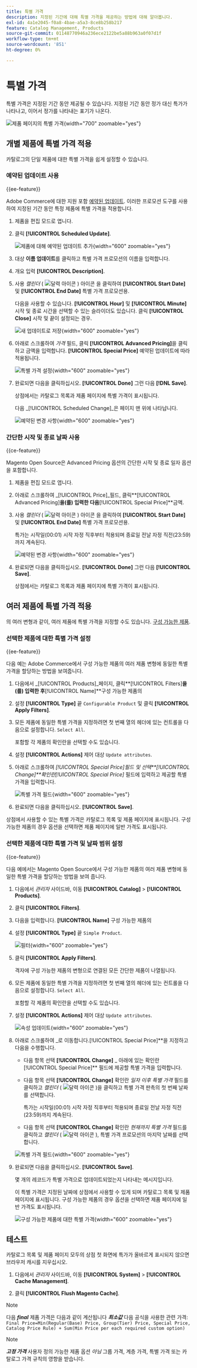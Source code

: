 ```yaml
---
title: 특별 가격
description: 지정된 기간에 대해 특별 가격을 제공하는 방법에 대해 알아봅니다.
exl-id: 4a1e2045-f0a8-4bae-a5a3-8ce8b258b217
feature: Catalog Management, Products
source-git-commit: 01148770946a236ece2122be5a88b963a0f07d1f
workflow-type: tm+mt
source-wordcount: '851'
ht-degree: 0%

---
```


# 특별 가격

특별 가격은 지정된 기간 동안 제공될 수 있습니다. 지정된 기간 동안 정가 대신 특가가 나타나고, 이어서 정가를 나타내는 표기가 나온다.

![제품 페이지의 특별 가격](./assets/storefront-price-special.png){width="700" zoomable="yes"}

## 개별 제품에 특별 가격 적용

카탈로그의 단일 제품에 대한 특별 가격을 쉽게 설정할 수 있습니다.

### 예약된 업데이트 사용

{{ee-feature}}

Adobe Commerce에 대한 지원 포함 [예약된 업데이트](../content-design/content-staging-scheduled-update.md). 이러한 프로모션 도구를 사용하여 지정된 기간 동안 특정 제품에 특별 가격을 적용합니다.

1. 제품을 편집 모드로 엽니다.

1. 클릭 **[!UICONTROL Scheduled Update]**.

   ![제품에 대해 예약된 업데이트 추가](./assets/product-schedule-new-update.png){width="600" zoomable="yes"}

1. 대상 **이름 업데이트**&#x200B;를 클릭하고 특별 가격 프로모션의 이름을 입력합니다.

1. 개요 입력 **[!UICONTROL Description]**.

1. 사용 _캘린더_ ( ![달력 아이콘](../assets/icon-calendar.png) ) 아이콘 을 클릭하여 **[!UICONTROL Start Date]** 및 **[!UICONTROL End Date]** 특별 가격 프로모션용.

   다음을 사용할 수 있습니다. **[!UICONTROL Hour]** 및 **[!UICONTROL Minute]** 시작 및 종료 시간을 선택할 수 있는 슬라이더도 있습니다. 클릭 **[!UICONTROL Close]** 시작 및 끝이 설정되는 경우.

   ![새 업데이트로 저장](./assets/product-price-special-scheduled-update.png){width="600" zoomable="yes"}

1. 아래로 스크롤하여 _가격_ 필드, 클릭 **[!UICONTROL Advanced Pricing]**&#x200B;을 클릭하고 금액을 입력합니다. **[!UICONTROL Special Price]** 예약된 업데이트에 따라 적용됩니다.

   ![특별 가격 설정](./assets/product-price-special.png){width="600" zoomable="yes"}

1. 완료되면 다음을 클릭하십시오. **[!UICONTROL Done]** 그런 다음 **[!DNL Save]**.

   상점에서는 카탈로그 목록과 제품 페이지에 특별 가격이 표시됩니다.

   다음 _[!UICONTROL Scheduled Change]_은 페이지 맨 위에 나타납니다.

   ![예약된 변경 사항](./assets/product-price-special-scheduled-change.png){width="600" zoomable="yes"}

### 간단한 시작 및 종료 날짜 사용

{{ce-feature}}

Magento Open Source은 Advanced Pricing 옵션의 간단한 시작 및 종료 일자 옵션을 포함합니다.

1. 제품을 편집 모드로 엽니다.

1. 아래로 스크롤하여 _[!UICONTROL Price]_필드, 클릭&#x200B;**[!UICONTROL Advanced Pricing]**을(를) 입력한 다음&#x200B;**[!UICONTROL Special Price]**금액.

1. 사용 _캘린더_ ( ![달력 아이콘](../assets/icon-calendar.png) ) 아이콘 을 클릭하여 **[!UICONTROL Start Date]** 및 **[!UICONTROL End Date]** 특별 가격 프로모션용.

   특가는 시작일(00:01) 시작 자정 직후부터 적용되며 종료일 전날 자정 직전(23:59)까지 계속된다.

   ![예약된 변경 사항](./assets/product-special-price-from-ce.png){width="600" zoomable="yes"}

1. 완료되면 다음을 클릭하십시오. **[!UICONTROL Done]** 그런 다음 **[!UICONTROL Save]**.

   상점에서는 카탈로그 목록과 제품 페이지에 특별 가격이 표시됩니다.

## 여러 제품에 특별 가격 적용

의 여러 변형과 같이, 여러 제품에 특별 가격을 지정할 수도 있습니다. [구성 가능한 제품](product-create-configurable.md).

### 선택한 제품에 대한 특별 가격 설정

{{ee-feature}}

다음 예는 Adobe Commerce에서 구성 가능한 제품의 여러 제품 변형에 동일한 특별 가격을 할당하는 방법을 보여줍니다.

1. 다음에서 _[!UICONTROL Products]_페이지, 클릭&#x200B;**[!UICONTROL Filters]**을(를) 입력한 후&#x200B;**[!UICONTROL Name]**구성 가능한 제품의

1. 설정 **[!UICONTROL Type]** 끝 `Configurable Product` 및 클릭 **[!UICONTROL Apply Filters]**.

1. 모든 제품에 동일한 특별 가격을 지정하려면 첫 번째 열의 헤더에 있는 컨트롤을 다음으로 설정합니다. `Select All`.

   포함할 각 제품의 확인란을 선택할 수도 있습니다.

1. 설정 **[!UICONTROL Actions]** 제어 대상 `Update attributes`.

1. 아래로 스크롤하여 _[!UICONTROL Special Price]_필드 및 선택&#x200B;**[!UICONTROL Change]**확인란_[!UICONTROL Special Price]_ 필드에 입력하고 제공할 특별 가격을 입력합니다.

   ![특별 가격 필드](./assets/product-price-special-commerce.png){width="600" zoomable="yes"}

1. 완료되면 다음을 클릭하십시오. **[!UICONTROL Save]**.

상점에서 사용할 수 있는 특별 가격은 카탈로그 목록 및 제품 페이지에 표시됩니다. 구성 가능한 제품의 경우 옵션을 선택하면 제품 페이지에 일반 가격도 표시됩니다.

### 선택한 제품에 대한 특별 가격 및 날짜 범위 설정

{{ce-feature}}

다음 예에서는 Magento Open Source에서 구성 가능한 제품의 여러 제품 변형에 동일한 특별 가격을 할당하는 방법을 보여 줍니다.

1. 다음에서 _관리자_ 사이드바, 이동 **[!UICONTROL Catalog]** > **[!UICONTROL Products]**.

1. 클릭 **[!UICONTROL Filters]**.

1. 다음을 입력합니다. **[!UICONTROL Name]** 구성 가능한 제품의

1. 설정 **[!UICONTROL Type]** 끝 `Simple Product`.

   ![필터](./assets/product-price-special-filter.png){width="600" zoomable="yes"}

1. 클릭 **[!UICONTROL Apply Filters]**.

   격자에 구성 가능한 제품의 변형으로 연결된 모든 간단한 제품이 나열됩니다.

1. 모든 제품에 동일한 특별 가격을 지정하려면 첫 번째 열의 헤더에 있는 컨트롤을 다음으로 설정합니다. `Select All`.

   포함할 각 제품의 확인란을 선택할 수도 있습니다.

1. 설정 **[!UICONTROL Actions]** 제어 대상 `Update attributes`.

   ![속성 업데이트](./assets/product-price-special-action-update-attributes-ce.png){width="600" zoomable="yes"}

1. 아래로 스크롤하여 _로 이동합니다.[!UICONTROL Special Price]**을 지정하고 다음을 수행합니다.

   - 다음 항목 선택 **[!UICONTROL Change]** _ 아래에 있는 확인란[!UICONTROL Special Price]** 필드에 제공할 특별 가격을 입력합니다.

   - 다음 항목 선택 **[!UICONTROL Change]** 확인란 _일자 이후 특별 가격_ 필드를 클릭하고 _캘린더_ ( ![달력 아이콘](../assets/icon-calendar.png) )을 클릭하고 특별 가격 판촉의 첫 번째 날짜를 선택합니다.

     특가는 시작일(00:01) 시작 자정 직후부터 적용되며 종료일 전날 자정 직전(23:59)까지 계속된다.

   - 다음 항목 선택 **[!UICONTROL Change]** 확인란 _현재까지 특별 가격_ 필드를 클릭하고 _캘린더_ ( ![달력 아이콘](../assets/icon-calendar.png) ), 특별 가격 프로모션의 마지막 날짜를 선택합니다.

   ![특별 가격 필드](./assets/product-price-special-action-update-attributes-fields-ce.png){width="600" zoomable="yes"}

1. 완료되면 다음을 클릭하십시오. **[!UICONTROL Save]**.

   몇 개의 레코드가 특별 가격으로 업데이트되었는지 나타내는 메시지입니다.

   이 특별 가격은 지정된 날짜에 상점에서 사용할 수 있게 되며 카탈로그 목록 및 제품 페이지에 표시됩니다. 구성 가능한 제품의 경우 옵션을 선택하면 제품 페이지에 일반 가격도 표시됩니다.

   ![구성 가능한 제품에 대한 특별 가격](./assets/storefront-special-price-configurable-product-detail.png){width="600" zoomable="yes"}

## 테스트

카탈로그 목록 및 제품 페이지 모두의 상점 첫 화면에 특가가 올바르게 표시되지 않으면 브라우저 캐시를 지우십시오.

1. 다음에서 _관리자_ 사이드바, 이동 **[!UICONTROL System]** > **[!UICONTROL Cache Management]**.

1. 클릭 **[!UICONTROL Flush Magento Cache]**.

>[!NOTE]
>
>다음 **_final_** 제품 가격은 다음과 같이 계산됩니다 **_최소값_** 다음 공식을 사용한 관련 가격: <br/>`Final Price=Min(Regular(Base) Price, Group(Tier) Price, Special Price, Catalog Price Rule) + Sum(Min Price per each required custom option)`

>[!NOTE]
>
>**_고정 가격_** 사용자 정의 가능한 제품 옵션 _아님_ 그룹 가격, 계층 가격, 특별 가격 또는 카탈로그 가격 규칙의 영향을 받습니다.
